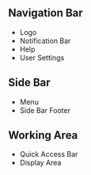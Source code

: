 ## Navigation Bar
-	Logo
-	Notification Bar
-	Help
-	User Settings	

## Side Bar
- Menu
- Side Bar Footer

## Working Area
- Quick Access Bar
- Display Area